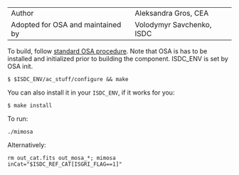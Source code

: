 | | |
| :-- | :-- |
| Author |  Aleksandra Gros, CEA |
| Adopted for OSA and maintained by | Volodymyr Savchenko, ISDC |


To build, follow [standard OSA procedure](https://www.isdc.unige.ch/integral/download/osa/doc/11.1/osa_inst_guide.pdf). Note that OSA is has to be installed and initialized prior to building the component. ISDC_ENV is set by OSA init. 

```
$ $ISDC_ENV/ac_stuff/configure && make
```

You can also install it in your `ISDC_ENV`, if it works for you:

```
$ make install
```


To run:

```
./mimosa
```

Alternatively:

```
rm out_cat.fits out_mosa_*; mimosa inCat="$ISDC_REF_CAT[ISGRI_FLAG==1]"
```
